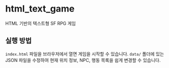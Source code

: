 # html_text_game

HTML 기반의 텍스트형 SF RPG 게임

## 실행 방법

`index.html` 파일을 브라우저에서 열면 게임을 시작할 수 있습니다.
`data/` 폴더에 있는 JSON 파일을 수정하여 현재 위치 정보, NPC, 행동 목록을 쉽게 변경할 수 있습니다.
